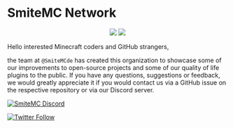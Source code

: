 # SmiteMC Network 
<p align="center">
  <img src="https://komarev.com/ghpvc/?username=SmiteMCde&style=flat&color=37d0f6"></img>
  <img src="https://shields.io/github/stars/SmiteMCde?label=Total stars&color=37d0f6"></img>
</p>

Hello interested Minecraft coders and GitHub strangers,

the team at `@SmiteMCde` has created this organization to showcase some of our improvements to open-source projects and some of our quality of life plugins to the public. If you have any questions, suggestions or feedback, we would greatly appreciate it if you would contact us via a GitHub issue on the respective repository or via our Discord server.

<a href="https://discord.gg/uFxHFRRuHZ">
         <img alt="SmiteMC Discord" src="https://discord.com/api/guilds/827287900264988723/widget.png?style=banner2">
</a>

[![Twitter Follow](https://img.shields.io/twitter/follow/SmiteNC_Network?color=1DA1F2&logo=twitter&style=for-the-badge)](https://twitter.com/SmiteMC_Network)
